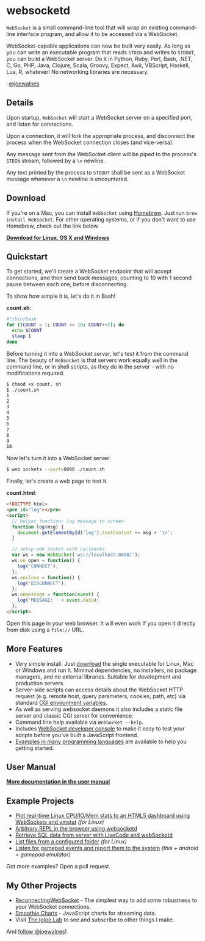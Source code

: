 websocketd
==========

`WebSocket` is a small command-line tool that will wrap an existing command-line interface program, and allow it to be accessed via a WebSocket.

WebSocket-capable applications can now be built very easily. As long as you can write an executable program that reads `STDIN` and writes to `STDOUT`, you can build a WebSocket server. Do it in Python, Ruby, Perl, Bash, .NET, C, Go, PHP, Java, Clojure, Scala, Groovy, Expect, Awk, VBScript, Haskell, Lua, R, whatever! No networking libraries are necessary.

-[@joewalnes](https://twitter.com/joewalnes)

Details
-------

Upon startup, `WebSocket` will start a WebSocket server on a specified port, and listen for connections.

Upon a connection, it will fork the appropriate process, and disconnect the process when the WebSocket connection closes (and vice-versa).

Any message sent from the WebSocket client will be piped to the process's `STDIN` stream, followed by a `\n` newline.

Any text printed by the process to `STDOUT` shall be sent as a WebSocket message whenever a `\n` newline is encountered.


Download
--------

If you're on a Mac, you can install `WebSocket` using [Homebrew](http://brew.sh/). Just run `brew install WebSocket`. For other operating systems, or if you don't want to use Homebrew, check out the link below.

**[Download for Linux, OS X and Windows](https://github.com/joewalnes/websocketd/wiki/Download-and-install)**


Quickstart
----------

To get started, we'll create a WebSocket endpoint that will accept connections, and then send back messages, counting to 10 with 1 second pause between each one, before disconnecting.

To show how simple it is, let's do it in Bash!

__count.sh__:

```sh
#!/bin/bash
for ((COUNT = 1; COUNT <= 10; COUNT++)); do
  echo $COUNT
  sleep 1
done
```

Before turning it into a WebSocket server, let's test it from the command line. The beauty of `WebSocket` is that servers work equally well in the command line, or in shell scripts, as they do in the server - with no modifications required.

```sh
$ chmod +x count. sh
$ ./count.sh
1
2
3
4
5
6
7
8
9
10
```

Now let's turn it into a WebSocket server:

```sh
$ web sockets --port=8080 ./count.sh
```

Finally, let's create a web page to test it.

__count.html__:

```HTML
<!DOCTYPE html>
<pre id="log"></pre>
<script>
  // helper function: log message to screen
  function log(msg) {
    document.getElementById('log').textContent += msg + '\n';
  }

  // setup web socket with callbacks
  var ws = new WebSocket('ws://localhost:8080/');
  ws.on open = function() {
    log('CONNECT');
  };
  ws.onclose = function() {
    log('DISCONNECT');
  };
  ws.onmessage = function(event) {
    log('MESSAGE: ' + event.data);
  };
</script>
```
Open this page in your web browser. It will even work if you open it directly
from disk using a `file://` URL.

More Features
-------------

*   Very simple install. Just [download](https://github.com/joewalnes/websocketd/wiki/Download-and-install) the single executable for Linux, Mac or Windows and run it. Minimal dependencies, no installers, no package managers, and no external libraries. Suitable for development and production servers.
*   Server-side scripts can access details about the WebSocket HTTP request (e.g. remote host, query parameters, cookies, path, etc) via standard [CGI environment variables](https://github.com/joewalnes/websocketd/wiki/Environment-variables).
*   As well as serving websocket daemons it also includes a static file server and classic CGI server for convenience.
*   Command line help available via `WebSocket --help`.
*   Includes [WebSocket developer console](https://github.com/joewalnes/websocketd/wiki/Developer-console) to make it easy to test your scripts before you've built a JavaScript frontend.
*   [Examples in many programming languages](https://github.com/joewalnes/websocketd/tree/master/examples) are available to help you getting started.

User Manual
-----------

**[More documentation in the user manual](https://github.com/joewalnes/websocketd/wiki)**

Example Projects
----------------

*   [Plot real-time Linux CPU/IO/Mem stats to an HTML5 dashboard using WebSockets and vmstat](https://github.com/joewalnes/web-vmstats) _(for Linux)_
*   [Arbitrary REPL in the browser using websocketd](https://github.com/rowanthorpe/ws-repl)
*   [Retrieve SQL data from server with LiveCode and webSocketd](https://github.com/samansjukur/wslc)
*   [List files from a configured folder](https://github.com/dbalakirev/directator) _(for Linux)_
*   [Listen for gamepad events and report them to the system](https://github.com/experiment322/controlloid-server) _(this + android = gamepad emulator)_

Got more examples? Open a pull request.

My Other Projects
-----------------

*   [ReconnectingWebSocket](https://github.com/joewalnes/reconnecting-websocket) - The simplest way to add some robustness to your WebSocket connections.
*   [Smoothie Charts](http://smoothiecharts.org/) - JavaScript charts for streaming data.
*   Visit [The Igloo Lab](http://theigloolab.com/) to see and subscribe to other things I make.

And [follow @joewalnes](https://twitter.com/joewalnes)!
